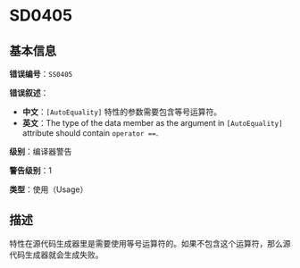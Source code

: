 ﻿# SD0405
## 基本信息

**错误编号**：`SS0405`

**错误叙述**：

* **中文**：`[AutoEquality]` 特性的参数需要包含等号运算符。
* **英文**：The type of the data member as the argument in `[AutoEquality]` attribute should contain `operator ==`.

**级别**：编译器警告

**警告级别**：1

**类型**：使用（Usage）

## 描述

特性在源代码生成器里是需要使用等号运算符的。如果不包含这个运算符，那么源代码生成器就会生成失败。

